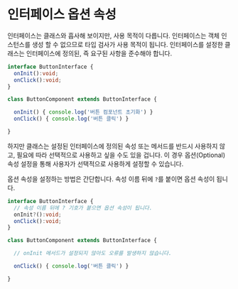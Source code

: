 # 인터페이스 옵션 속성

인터페이스는 클래스와 흡사해 보이지만, 사용 목적이 다릅니다. 인터페이스는 객체 인스턴스를 생성 할 수 없으므로 타입 검사가 사용 목적이 됩니다. 인터페이스를 설정한 클래스는 인터페이스에 정의된, 즉 요구된 사항을 준수해야 합니다.

```typescript
interface ButtonInterface {
  onInit():void;
  onClick():void;
}

class ButtonComponent extends ButtonInterface {

  onInit() { console.log('버튼 컴포넌트 초기화') }
  onClick() { console.log('버튼 클릭') }

}
```

하지만 클래스는 설정된 인터페이스에 정의된 속성 또는 메서드를 반드시 사용하지 않고, 필요에 따라 선택적으로 사용하고 싶을 수도 있을 겁니다. 이 경우 옵션\(Optional\) 속성 설정을 통해 사용자가 선택적으로 사용하게 설정할 수 있습니다.

옵션 속성을 설정하는 방법은 간단합니다. 속성 이름 뒤에 `?`를 붙이면 옵션 속성이 됩니다.

```typescript
interface ButtonInterface {
  // 속성 이름 뒤에 ? 기호가 붙으면 옵션 속성이 됩니다.
  onInit?():void;
  onClick():void;
}

class ButtonComponent extends ButtonInterface {

  // onInit 메서드가 설정되지 않아도 오류를 발생하지 않습니다.

  onClick() { console.log('버튼 클릭') }

}
```

